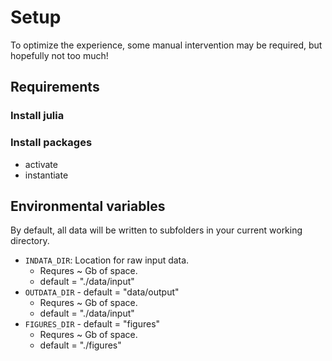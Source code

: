 # Setup

To optimize the experience,
some manual intervention may be required,
but hopefully not too much!

## Requirements

### Install julia

<!-- TODO: Probably recommend juliaup -->

### Install packages

<!-- TODO: write out instructions  -->

- activate
- instantiate

## Environmental variables

By default, all data will be written to subfolders in your current working directory.

<!-- TODO: Decide on environmental variables  -->

- `INDATA_DIR`: Location for raw input data.
  - Requres ~ <!-- TODO: SIZE --> Gb of space.
  - default = "./data/input"
- `OUTDATA_DIR` - default = "data/output"
  - Requres ~ <!-- TODO: SIZE --> Gb of space.
  - default = "./data/input"
- `FIGURES_DIR` - default = "figures"
  - Requres ~ <!-- TODO: SIZE --> Gb of space.
  - default = "./figures"

